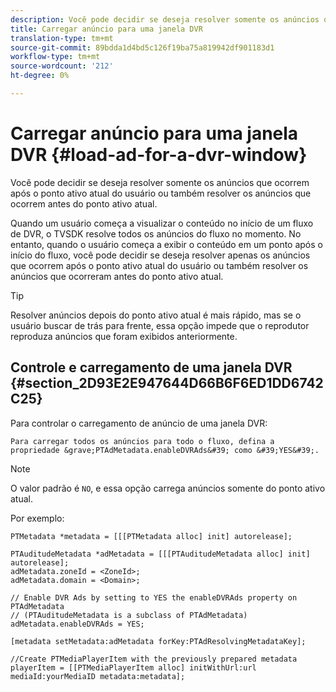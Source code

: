 ```yaml
---
description: Você pode decidir se deseja resolver somente os anúncios que ocorrem após o ponto ativo atual do usuário ou também resolver os anúncios que ocorrem antes do ponto ativo atual.
title: Carregar anúncio para uma janela DVR
translation-type: tm+mt
source-git-commit: 89bdda1d4bd5c126f19ba75a819942df901183d1
workflow-type: tm+mt
source-wordcount: '212'
ht-degree: 0%

---
```



# Carregar anúncio para uma janela DVR {#load-ad-for-a-dvr-window}

Você pode decidir se deseja resolver somente os anúncios que ocorrem após o ponto ativo atual do usuário ou também resolver os anúncios que ocorrem antes do ponto ativo atual.

Quando um usuário começa a visualizar o conteúdo no início de um fluxo de DVR, o TVSDK resolve todos os anúncios do fluxo no momento. No entanto, quando o usuário começa a exibir o conteúdo em um ponto após o início do fluxo, você pode decidir se deseja resolver apenas os anúncios que ocorrem após o ponto ativo atual do usuário ou também resolver os anúncios que ocorreram antes do ponto ativo atual.

>[!TIP]
>
>Resolver anúncios depois do ponto ativo atual é mais rápido, mas se o usuário buscar de trás para frente, essa opção impede que o reprodutor reproduza anúncios que foram exibidos anteriormente.

## Controle e carregamento de uma janela DVR {#section_2D93E2E947644D66B6F6ED1DD6742C25}

Para controlar o carregamento de anúncio de uma janela DVR:

    Para carregar todos os anúncios para todo o fluxo, defina a propriedade &grave;PTAdMetadata.enableDVRAds&#39; como &#39;YES&#39;.

>[!NOTE]
>
>O valor padrão é `NO`, e essa opção carrega anúncios somente do ponto ativo atual.

Por exemplo:

```
PTMetadata *metadata = [[[PTMetadata alloc] init] autorelease]; 
 
PTAuditudeMetadata *adMetadata = [[[PTAuditudeMetadata alloc] init] autorelease];  
adMetadata.zoneId = <ZoneId>; 
adMetadata.domain = <Domain>; 
 
// Enable DVR Ads by setting to YES the enableDVRAds property on PTAdMetadata  
// (PTAuditudeMetadata is a subclass of PTAdMetadata)  
adMetadata.enableDVRAds = YES; 
 
[metadata setMetadata:adMetadata forKey:PTAdResolvingMetadataKey]; 
 
//Create PTMediaPlayerItem with the previously prepared metadata    
playerItem = [[PTMediaPlayerItem alloc] initWithUrl:url mediaId:yourMediaID metadata:metadata]; 
```
